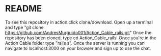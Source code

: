 # README

To see this repository in action click clone/download. Open up a terminal and type "git clone https://github.com/AndresMurguido001/Action_Cable_rails.git"
Once the repository has been cloned, type cd Action_Cable_rails. Once you're in the Action Cable folder type "rails s". Once the server is running you can navigate to localhost:3000 on your browser and sign up to use the chat.
